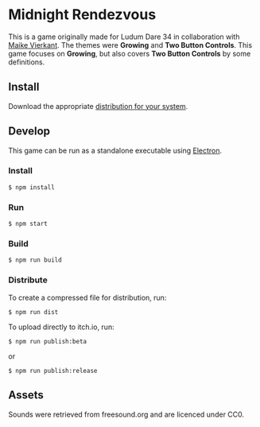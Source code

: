 # Midnight Rendezvous

This is a game originally made for Ludum Dare 34 in collaboration with [Maike Vierkant](http://www.maike-vierkant.com/). The themes were **Growing** and **Two Button Controls**. This game focuses on **Growing**, but also covers **Two Button Controls** by some definitions.


## Install

Download the appropriate [distribution for your system](https://squarebridges.itch.io/midnight-rendezvous).


## Develop

This game can be run as a standalone executable using [Electron](http://electron.atom.io).


### Install

```
$ npm install
```


### Run

```
$ npm start
```


### Build

```
$ npm run build
```


### Distribute

To create a compressed file for distribution, run:

```
$ npm run dist
```

To upload directly to itch.io, run:


```
$ npm run publish:beta
```

or

```
$ npm run publish:release
```


## Assets

Sounds were retrieved from freesound.org and are licenced under CC0.
